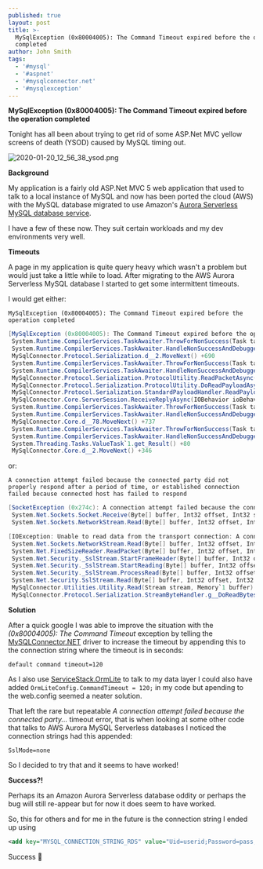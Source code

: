 ```yaml
---
published: true
layout: post
title: >-
  MySqlException (0x80004005): The Command Timeout expired before the operation
  completed
author: John Smith
tags:
  - '#mysql'
  - '#aspnet'
  - '#mysqlconnector.net'
  - '#mysqlexception'
---
```

**MySqlException (0x80004005): The Command Timeout expired before the operation completed**

Tonight has all been about trying to get rid of some ASP.Net MVC yellow screens of death (YSOD) caused by MySQL timing out.

![2020-01-20_12_56_38_ysod.png]({{site.baseurl}}/media/2020-01-20_12_56_38_ysod.png)


**Background**

My application is a fairly old ASP.Net MVC 5 web application that used to talk to a local instance of MySQL and now has been ported the cloud (AWS) with the MySQL database migrated to use Amazon's [Aurora Serverless MySQL database service](https://aws.amazon.com/rds/aurora/serverless/). 

I have a few of these now. They suit certain workloads and my dev environments very well.

**Timeouts**

A page in my application is quite query heavy which wasn't a problem but would just take a little while to load. After migrating to the AWS Aurora Serverless MySQL database I started to get some intermittent timeouts.

I would get either:

`MySqlException (0x80004005): The Command Timeout expired before the operation completed`

```csharp
[MySqlException (0x80004005): The Command Timeout expired before the operation completed.]
 System.Runtime.CompilerServices.TaskAwaiter.ThrowForNonSuccess(Task task) +102
 System.Runtime.CompilerServices.TaskAwaiter.HandleNonSuccessAndDebuggerNotification(Task task) +64
 MySqlConnector.Protocol.Serialization.d__2.MoveNext() +690
 System.Runtime.CompilerServices.TaskAwaiter.ThrowForNonSuccess(Task task) +102
 System.Runtime.CompilerServices.TaskAwaiter.HandleNonSuccessAndDebuggerNotification(Task task) +64
 MySqlConnector.Protocol.Serialization.ProtocolUtility.ReadPacketAsync(BufferedByteReader bufferedByteReader, IByteHandler byteHandler, Func`1 getNextSequenceNumber, ProtocolErrorBehavior protocolErrorBehavior, IOBehavior ioBehavior) +191
 MySqlConnector.Protocol.Serialization.ProtocolUtility.DoReadPayloadAsync(BufferedByteReader bufferedByteReader, IByteHandler byteHandler, Func`1 getNextSequenceNumber, ArraySegmentHolder`1 previousPayloads, ProtocolErrorBehavior protocolErrorBehavior, IOBehavior ioBehavior) +61
 MySqlConnector.Protocol.Serialization.StandardPayloadHandler.ReadPayloadAsync(ArraySegmentHolder`1 cache, ProtocolErrorBehavior protocolErrorBehavior, IOBehavior ioBehavior) +54
 MySqlConnector.Core.ServerSession.ReceiveReplyAsync(IOBehavior ioBehavior, CancellationToken cancellationToken) +80
 System.Runtime.CompilerServices.TaskAwaiter.ThrowForNonSuccess(Task task) +102
 System.Runtime.CompilerServices.TaskAwaiter.HandleNonSuccessAndDebuggerNotification(Task task) +64
 MySqlConnector.Core.d__78.MoveNext() +737
 System.Runtime.CompilerServices.TaskAwaiter.ThrowForNonSuccess(Task task) +102
 System.Runtime.CompilerServices.TaskAwaiter.HandleNonSuccessAndDebuggerNotification(Task task) +64
 System.Threading.Tasks.ValueTask`1.get_Result() +80
 MySqlConnector.Core.d__2.MoveNext() +346
```

or:

`A connection attempt failed because the connected party did not properly respond after a period of time, or established connection failed because connected host has failed to respond`

```csharp
[SocketException (0x274c): A connection attempt failed because the connected party did not properly respond after a period of time, or established connection failed because connected host has failed to respond]
 System.Net.Sockets.Socket.Receive(Byte[] buffer, Int32 offset, Int32 size, SocketFlags socketFlags) +94
 System.Net.Sockets.NetworkStream.Read(Byte[] buffer, Int32 offset, Int32 size) +130

[IOException: Unable to read data from the transport connection: A connection attempt failed because the connected party did not properly respond after a period of time, or established connection failed because connected host has failed to respond.]
 System.Net.Sockets.NetworkStream.Read(Byte[] buffer, Int32 offset, Int32 size) +290
 System.Net.FixedSizeReader.ReadPacket(Byte[] buffer, Int32 offset, Int32 count) +32
 System.Net.Security._SslStream.StartFrameHeader(Byte[] buffer, Int32 offset, Int32 count, AsyncProtocolRequest asyncRequest) +137
 System.Net.Security._SslStream.StartReading(Byte[] buffer, Int32 offset, Int32 count, AsyncProtocolRequest asyncRequest) +171
 System.Net.Security._SslStream.ProcessRead(Byte[] buffer, Int32 offset, Int32 count, AsyncProtocolRequest asyncRequest) +270
 System.Net.Security.SslStream.Read(Byte[] buffer, Int32 offset, Int32 count) +35
 MySqlConnector.Utilities.Utility.Read(Stream stream, Memory`1 buffer) +59
 MySqlConnector.Protocol.Serialization.StreamByteHandler.g__DoReadBytesSync|6_0(Memory`1 buffer_) +101

```

**Solution**

After a quick google I was able to improve the situation with the *(0x80004005): The Command Timeout* exception by telling the [MySQLConnector.NET](https://mysqlconnector.net/) driver to increase the timeout by appending this to the connection string where the timeout is in seconds:

`default command timeout=120`

As I also use [ServiceStack.OrmLite](https://github.com/ServiceStack/ServiceStack.OrmLite) to talk to my data layer I could also have added `OrmLiteConfig.CommandTimeout = 120;` in my code but apending to the web.config seemed a neater solution.

That left the rare but repeatable *A connection attempt failed because the connected party...* timeout error, that is when looking at some other code that talks to AWS Aurora MySQL Serverless databases I noticed the connection strings had this appended:

`SslMode=none`

So I decided to try that and it seems to have worked!

**Success?!**

Perhaps its an Amazon Aurora Serverless database oddity or perhaps the bug will still re-appear but for now it does seem to have worked.

So, this for others and for me in the future is the connection string I ended up using

```xml
<add key="MYSQL_CONNECTION_STRING_RDS" value="Uid=userid;Password=pass;Server=auroa-mysql-rds.cluster-random.eu-west-1.rds.amazonaws.com;Port=3306;Database=dbname;default command timeout=120;SslMode=none" />
```

Success 🎉
